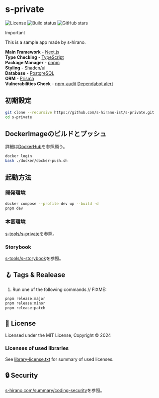 # s-private

![License](https://img.shields.io/badge/license-MIT-blue)
![Build status](https://img.shields.io/github/actions/workflow/status/s-hirano-ist/s-private/build.yaml?branch=main)
![GitHub stars](https://img.shields.io/github/stars/s-hirano-ist/s-private.svg)

> [!IMPORTANT]
> This is a sample app made by s-hirano.

**Main Framework** - [Next.js](https://nextjs.org/)  
**Type Checking** - [TypeScript](https://www.typescriptlang.org/)  
**Package Manager** - [pnpm](https://pnpm.io/)  
**Styling** - [Shadcn/ui](https://ui.shadcn.com/)  
**Database** - [PostgreSQL](https://www.postgresql.org/)  
**ORM** - [Prisma](https://www.prisma.io/)  
**Vulnerabilities Check** - [npm-audit](https://docs.npmjs.com/cli/v10/commands/npm-audit)  [Dependabot alert](https://docs.github.com/ja/code-security/dependabot/dependabot-alerts/about-dependabot-alerts)  

## 初期設定

```bash
git clone --recursive https://github.com/s-hirano-ist/s-private.git
cd s-private
```

## DockerImageのビルドとプッシュ

詳細は[DockerHub](https://hub.docker.com/repository/docker/s0hirano/s-private/general)を参照願う。

```bash
docker login
bash ./docker/docker-push.sh
```

## 起動方法

### 開発環境

```bash
docker compose --profile dev up --build -d
pnpm dev
```

### 本番環境

[s-tools/s-private](https://github.com/s-hirano-ist/s-tools/tree/main/s-private)を参照。

### Storybook

[s-tools/s-storybook](https://github.com/s-hirano-ist/s-tools/tree/main/s-private)を参照。

## 🪝 Tags & Realease

1. Run one of the following commands // FIXME:

```bash
pnpm release:major
pnpm release:minor
pnpm release:patch
```

## 📜 License

Licensed under the MIT License, Copyright © 2024

### Licenses of used libraries

See [library-license.txt](https://github.com/s-hirano-ist/s-private/blob/main/library-license.txt) for summary of used licenses.

## 🔒 Security

[s-hirano.com/summary/coding-security](https://s-hirano.com/summary/coding-security)を参照。
